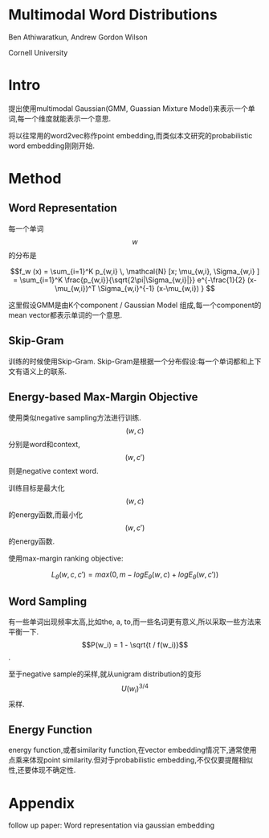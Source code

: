 # Multimodal Word Distributions

Ben Athiwaratkun, Andrew Gordon Wilson

Cornell University

# Intro

提出使用multimodal Gaussian(GMM, Guassian Mixture Model)来表示一个单词,每一个维度就能表示一个意思.

将以往常用的word2vec称作point embedding,而类似本文研究的probabilistic word embedding刚刚开始.

# Method

## Word Representation

每一个单词$$w$$的分布是

$$f_w (x) = \sum_{i=1}^K p_{w,i} \, \mathcal{N} [x; \mu_{w,i}, \Sigma_{w,i} ] = 
\sum_{i=1}^K \frac{p_{w,i}}{\sqrt{2\pi|\Sigma_{w,i}|}} e^{-\frac{1}{2} (x-\mu_{w,i})^T \Sigma_{w,i}^{-1} (x-\mu_{w,i}) } $$

这里假设GMM是由K个component / Gaussian Model 组成,每一个component的mean vector都表示单词的一个意思.

## Skip-Gram

训练的时候使用Skip-Gram. Skip-Gram是根据一个分布假设:每一个单词都和上下文有语义上的联系.

## Energy-based Max-Margin Objective

使用类似negative sampling方法进行训练.$$(w,c)$$分别是word和context,$$(w,c')$$则是negative context word.

训练目标是最大化$$(w,c)$$的energy函数,而最小化$$(w,c')$$的energy函数.

使用max-margin ranking objective:

$$L_\theta(w,c,c') = max(0, m - log E_\theta(w,c) + log E_\theta (w,c'))  $$

## Word Sampling

有一些单词出现频率太高,比如the, a, to,而一些名词更有意义,所以采取一些方法来平衡一下.$$P(w_i) = 1 - \sqrt{t / f(w_i)}$$.

至于negative sample的采样,就从unigram distribution的变形$$U(w_i)^{3/4}$$采样.

## Energy Function

energy function,或者similarity function,在vector embedding情况下,通常使用点乘来体现point similarity.但对于probabilistic embedding,不仅仅要提醒相似性,还要体现不确定性.



# Appendix

follow up paper: Word representation via gaussian embedding
